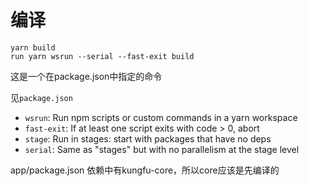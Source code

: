 # 编译

```
yarn build
run yarn wsrun --serial --fast-exit build
```
这是一个在package.json中指定的命令

见`package.json`
- `wsrun`: Run npm scripts or custom commands in a yarn workspace
- `fast-exit`: If at least one script exits with code > 0, abort
- `stage`: Run in stages: start with packages that have no deps
- `serial`: Same as "stages" but with no parallelism at the stage level

app/package.json 依赖中有kungfu-core，所以core应该是先编译的

# 